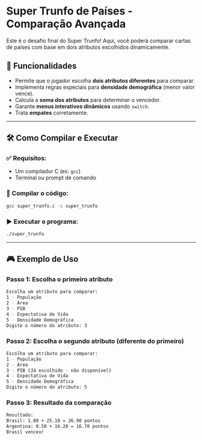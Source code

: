 # Super Trunfo de Países - Comparação Avançada

Este é o desafio final do Super Trunfo! Aqui, você poderá comparar cartas de países com base em dois atributos escolhidos dinamicamente.

## 📌 Funcionalidades
- Permite que o jogador escolha **dois atributos diferentes** para comparar.
- Implementa regras especiais para **densidade demográfica** (menor valor vence).
- Calcula a **soma dos atributos** para determinar o vencedor.
- Garante **menus interativos dinâmicos** usando `switch`.
- Trata **empates** corretamente.

---

## 🛠️ Como Compilar e Executar

### ✅ Requisitos:
- Um compilador C (ex: `gcc`)
- Terminal ou prompt de comando

### 🔧 Compilar o código:
```bash
gcc super_trunfo.c -o super_trunfo
```

### ▶️ Executar o programa:
```bash
./super_trunfo
```

---

## 🎮 Exemplo de Uso

### Passo 1: Escolha o primeiro atributo
```bash
Escolha um atributo para comparar:
1 - População
2 - Área
3 - PIB
4 - Expectativa de Vida
5 - Densidade Demográfica
Digite o número do atributo: 3
```

### Passo 2: Escolha o segundo atributo (diferente do primeiro)
```bash
Escolha um atributo para comparar:
1 - População
2 - Área
3 - PIB (Já escolhido - não disponível)
4 - Expectativa de Vida
5 - Densidade Demográfica
Digite o número do atributo: 5
```

### Passo 3: Resultado da comparação
```bash
Resultado:
Brasil: 1.80 + 25.10 = 26.90 pontos
Argentina: 0.50 + 16.20 = 16.70 pontos
Brasil venceu!
```